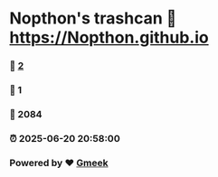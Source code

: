 # Nopthon's trashcan :link: https://Nopthon.github.io 
### :page_facing_up: [2](https://Nopthon.github.io/tag.html) 
### :speech_balloon: 1 
### :hibiscus: 2084 
### :alarm_clock: 2025-06-20 20:58:00 
### Powered by :heart: [Gmeek](https://github.com/Meekdai/Gmeek)
